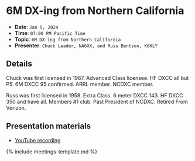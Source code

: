 # 6M DX-ing from Northern California

* **Date**: `Jan 5, 2024`
* **Time**: `07:00 PM Pacific Time`
* **Topic**: `6M DX-ing from Northern California`
* **Presenter**: `Chuck Leader, NA6XX, and Russ Bentson, K6KLY`

## Details

Chuck was first licensed in 1967. Advanced Class licensee. HF DXCC all but P5. 6M DXCC 95 confirmed. ARRL member. NCDXC member.

Russ was first licensed in 1958. Extra Class. 6 meter DXCC 143. HF DXCC 350 and have all. Members #1 club. Past President of NCDXC. Retired From Verizon.

## Presentation materials

* [YouTube recording](https://youtu.be/hYtnZT-5Hwo?si=ilr1h-upeJO2jKvC)

{% include meetings-template.md %}

